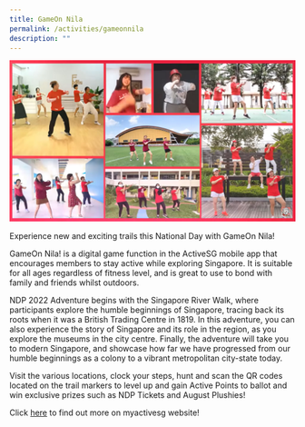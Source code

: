 ```yaml
---
title: GameOn Nila
permalink: /activities/gameonnila
description: ""
---
```

![](/images/DOTN-Cover.jpg)

Experience new and exciting trails this National Day with GameOn Nila!

GameOn Nila! is a digital game function in the ActiveSG mobile app that encourages members to stay active while exploring Singapore. It is suitable for all ages regardless of fitness level, and is great to use to bond with family and friends whilst outdoors.

NDP 2022 Adventure begins with the Singapore River Walk, where participants explore the humble beginnings of Singapore, tracing back its roots when it was a British Trading Centre in 1819. In this adventure, you can also experience the story of Singapore and its role in the region, as you explore the museums in the city centre. Finally, the adventure will take you to modern Singapore, and showcase how far we have progressed from our humble beginnings as a colony to a vibrant metropolitan city-state today.

Visit the various locations, clock your steps, hunt and scan the QR codes located on the trail markers to level up and gain Active Points to ballot and win exclusive prizes such as NDP Tickets and August Plushies!

Click <a href="https://www.myactivesg.com/GameOnNILA" target="_blank">here</a> to find out more on myactivesg website!

